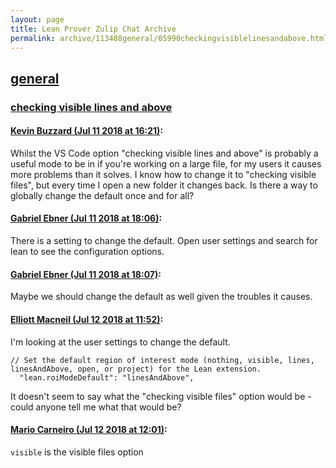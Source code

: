 ```yaml
---
layout: page
title: Lean Prover Zulip Chat Archive 
permalink: archive/113488general/05990checkingvisiblelinesandabove.html
---
```


## [general](index.html)
### [checking visible lines and above](05990checkingvisiblelinesandabove.html)

#### [Kevin Buzzard (Jul 11 2018 at 16:21)](https://leanprover.zulipchat.com/#narrow/stream/113488-general/topic/checking%20visible%20lines%20and%20above/near/129473320):
Whilst the VS Code option "checking visible lines and above" is probably a useful mode to be in if you're working on a large file, for my users it causes more problems than it solves. I know how to change it to "checking visible files", but every time I open a new folder it changes back. Is there a way to globally change the default once and for all?

#### [Gabriel Ebner (Jul 11 2018 at 18:06)](https://leanprover.zulipchat.com/#narrow/stream/113488-general/topic/checking%20visible%20lines%20and%20above/near/129481006):
There is a setting to change the default.  Open user settings and search for lean to see the configuration options.

#### [Gabriel Ebner (Jul 11 2018 at 18:07)](https://leanprover.zulipchat.com/#narrow/stream/113488-general/topic/checking%20visible%20lines%20and%20above/near/129481027):
Maybe we should change the default as well given the troubles it causes.

#### [Elliott Macneil (Jul 12 2018 at 11:52)](https://leanprover.zulipchat.com/#narrow/stream/113488-general/topic/checking%20visible%20lines%20and%20above/near/129526984):
I'm looking at the user settings to change the default.
```lean 
// Set the default region of interest mode (nothing, visible, lines, linesAndAbove, open, or project) for the Lean extension.
  "lean.roiModeDefault": "linesAndAbove",
```
It doesn't seem to say what the "checking visible files" option would be - could anyone tell me what that would be?

#### [Mario Carneiro (Jul 12 2018 at 12:01)](https://leanprover.zulipchat.com/#narrow/stream/113488-general/topic/checking%20visible%20lines%20and%20above/near/129527279):
`visible` is the visible files option

